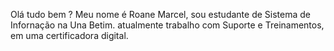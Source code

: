 Olá tudo bem ? 
Meu nome é Roane Marcel, sou estudante de Sistema de Infornação na Una Betim. 
atualmente trabalho com Suporte e Treinamentos, em uma certificadora digital. 
